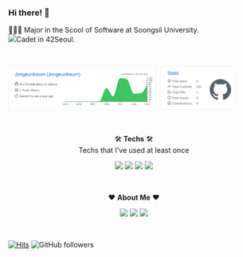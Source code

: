 ### Hi there! 👋

👩🏻‍💻 Major in the Scool of Software at Soongsil University.<br>
<img src="https://img.shields.io/badge/-FFFFFF?style=flat-square&logo=42&logoColor=black"/>Cadet in 42Seoul.

<br>

<img src="https://raw.githubusercontent.com/JongeunKeum/JongeunKeum/main/profile-summary-card-output/github/0-profile-details.svg" width="60%"> <img src="https://raw.githubusercontent.com/JongeunKeum/JongeunKeum/main/profile-summary-card-output/github/3-stats.svg" width="30%">

<br>

<p align=center>🛠 <b>Techs</b> 🛠<br>
  Techs that I've used at least once</p>
<p align=center>
  <img src="https://img.shields.io/badge/C-A8B9CC?style=flat-square&logo=C&logoColor=black"/>  <img src="https://img.shields.io/badge/Java-007396?style=flat-square&logo=Java&logoColor=white"/>  <img src="https://img.shields.io/badge/C++-00599C?style=flat-square&logo=C%2B%2B&logoColor=white"/>  <img src="https://img.shields.io/badge/Python-3776AB?style=flat-square&logo=Python&logoColor=white"/>
</p>

<br>

<p align=center> ❤ <b>About Me</b> ❤ </p>
<p align=center>
<a href="https://github.com/JongeunKeum" target="_blank"><img src="https://img.shields.io/badge/Github-181717?style=flat-square&logo=Github&logoColor=white"/></a>  <a href=mailto:jon9eun@gmail.com target="_blank"><img src="https://img.shields.io/badge/Gmail-EA4335?style=flat-square&logo=Gmail&logoColor=white"/></a>  <a href="https://velog.io/@jongeun" target="_blank"><img src="https://img.shields.io/badge/Velog-20c997?style=flat-square&logo=Vimeo&logoColor=white"/></a>  
  </p>

<br>

[![Hits](https://hits.seeyoufarm.com/api/count/incr/badge.svg?url=https%3A%2F%2Fgithub.com%2FJongeunKeum&count_bg=%23FFA0D8&title_bg=%23555555&icon=&icon_color=%23E7E7E7&title=hits&edge_flat=false)](https://hits.seeyoufarm.com)
![GitHub followers](https://img.shields.io/github/followers/JongeunKeum?style=social)
